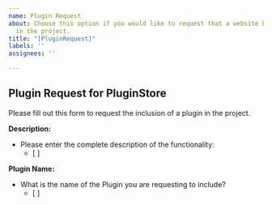 ```yaml
---
name: Plugin Request
about: Choose this option if you would like to request that a website be included
  in the project.
title: "[PluginRequest]"
labels: ''
assignees: ''

---
```


## Plugin Request for PluginStore

Please fill out this form to request the inclusion of a plugin in the project.

**Description:**

*   Please enter the complete description of the functionality:
    *   [  ]

**Plugin Name:**

*   What is the name of the Plugin you are requesting to include?
    *   [  ]
